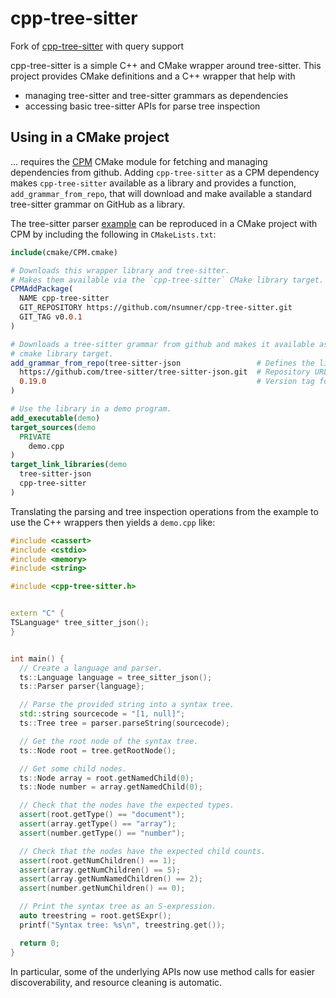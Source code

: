 # cpp-tree-sitter

Fork of [cpp-tree-sitter](https://github.com/nsumner/cpp-tree-sitter/) with query support

cpp-tree-sitter is a simple C++ and CMake wrapper around tree-sitter. This project provides
CMake definitions and a C++ wrapper that help with
* managing tree-sitter and tree-sitter grammars as dependencies
* accessing basic tree-sitter APIs for parse tree inspection

## Using in a CMake project

... requires the [CPM](https://github.com/cpm-cmake/CPM.cmake) CMake module
for fetching and managing dependencies from github. Adding `cpp-tree-sitter`
as a CPM dependency makes `cpp-tree-sitter` available as a library and
provides a function, `add_grammar_from_repo`, that will download and
make available a standard tree-sitter grammar on GitHub as a library.

The tree-sitter parser
[example](https://tree-sitter.github.io/tree-sitter/using-parsers#an-example-program)
can be reproduced in a CMake project with CPM by including the following in
`CMakeLists.txt`:

```cmake
include(cmake/CPM.cmake)

# Downloads this wrapper library and tree-sitter.
# Makes them available via the `cpp-tree-sitter` CMake library target.
CPMAddPackage(
  NAME cpp-tree-sitter
  GIT_REPOSITORY https://github.com/nsumner/cpp-tree-sitter.git
  GIT_TAG v0.0.1
)

# Downloads a tree-sitter grammar from github and makes it available as a
# cmake library target.
add_grammar_from_repo(tree-sitter-json                 # Defines the library name for a grammar
  https://github.com/tree-sitter/tree-sitter-json.git  # Repository URL of a tree-sitter grammar
  0.19.0                                               # Version tag for the grammar
)

# Use the library in a demo program.
add_executable(demo)
target_sources(demo
  PRIVATE
    demo.cpp
)
target_link_libraries(demo
  tree-sitter-json
  cpp-tree-sitter
)
```

Translating the parsing and tree inspection operations from the example to
use the C++ wrappers then yields a `demo.cpp` like:

```cpp
#include <cassert>
#include <cstdio>
#include <memory>
#include <string>

#include <cpp-tree-sitter.h>


extern "C" {
TSLanguage* tree_sitter_json();
}


int main() {
  // Create a language and parser.
  ts::Language language = tree_sitter_json();
  ts::Parser parser{language};

  // Parse the provided string into a syntax tree.
  std::string sourcecode = "[1, null]";
  ts::Tree tree = parser.parseString(sourcecode);

  // Get the root node of the syntax tree. 
  ts::Node root = tree.getRootNode();

  // Get some child nodes.
  ts::Node array = root.getNamedChild(0);
  ts::Node number = array.getNamedChild(0);

  // Check that the nodes have the expected types.
  assert(root.getType() == "document");
  assert(array.getType() == "array");
  assert(number.getType() == "number");

  // Check that the nodes have the expected child counts.
  assert(root.getNumChildren() == 1);
  assert(array.getNumChildren() == 5);
  assert(array.getNumNamedChildren() == 2);
  assert(number.getNumChildren() == 0);

  // Print the syntax tree as an S-expression.
  auto treestring = root.getSExpr();
  printf("Syntax tree: %s\n", treestring.get());

  return 0;
}
```

In particular, some of the underlying APIs now use method calls for
easier discoverability, and resource cleaning is automatic.
